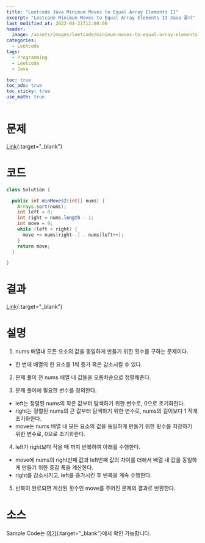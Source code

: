 ```yaml
---
title: "Leetcode Java Minimum Moves to Equal Array Elements II"
excerpt: "Leetcode Minimum Moves to Equal Array Elements II Java 풀이"
last_modified_at: 2022-04-21T12:00:00
header:
  image: /assets/images/leetcode/minimum-moves-to-equal-array-elements-ii.png
categories:
  - Leetcode
tags:
  - Programming
  - Leetcode
  - Java

toc: true
toc_ads: true
toc_sticky: true
use_math: true
---
```

# 문제
[Link](https://leetcode.com/problems/minimum-moves-to-equal-array-elements-ii/){:target="_blank"}

# 코드
```java
class Solution {

  public int minMoves2(int[] nums) {
    Arrays.sort(nums);
    int left = 0;
    int right = nums.length - 1;
    int move = 0;
    while (left < right) {
      move += nums[right--] - nums[left++];
    }
    return move;
  }

}
```

# 결과
[Link](https://leetcode.com/submissions/detail/684494857/){:target="_blank"}

# 설명
1. nums 배열내 모든 요소의 값을 동일하게 만들기 위한 횟수를 구하는 문제이다.
- 한 번에 배열의 한 요소를 1씩 증가 혹은 감소시킬 수 있다.

2. 문제 풀이 전 nums 배열 내 값들을 오름차순으로 정렬해준다.

3. 문제 풀이에 필요한 변수를 정의한다.
- left는 정렬된 nums의 작은 값부터 탐색하기 위한 변수로, 0으로 초기화한다.
- right는 정렬된 nums의 큰 값부터 탐색하기 위한 변수로, nums의 길이보다 1 작게 초기화한다.
- move는 nums 배열 내 모든 요소의 값을 동일하게 만들기 위한 횟수를 저장하기 위한 변수로, 0으로 초기화한다.

4. left가 right보다 작을 때 까지 반복하여 아래를 수행한다.
- move에 nums의 right번째 값과 left번째 값의 차이를 더해서 배열 내 값을 동일하게 만들기 위한 증감 폭을 계산한다.
- right를 감소시키고, left를 증가시킨 후 반복을 계속 수행한다.

5. 반복이 완료되면 계산된 횟수인 move를 주어진 문제의 결과로 반환한다.

# 소스
Sample Code는 [여기](https://github.com/GracefulSoul/leetcode/blob/master/src/main/java/gracefulsoul/problems/MinimumMovesToEqualArrayElementsII.java){:target="_blank"}에서 확인 가능합니다.